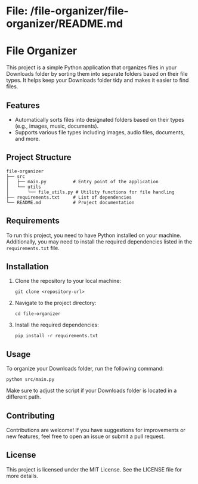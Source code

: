# File: /file-organizer/file-organizer/README.md

# File Organizer

This project is a simple Python application that organizes files in your Downloads folder by sorting them into separate folders based on their file types. It helps keep your Downloads folder tidy and makes it easier to find files.

## Features

- Automatically sorts files into designated folders based on their types (e.g., images, music, documents).
- Supports various file types including images, audio files, documents, and more.

## Project Structure

```
file-organizer
├── src
│   ├── main.py          # Entry point of the application
│   └── utils
│       └── file_utils.py # Utility functions for file handling
├── requirements.txt     # List of dependencies
└── README.md            # Project documentation
```

## Requirements

To run this project, you need to have Python installed on your machine. Additionally, you may need to install the required dependencies listed in the `requirements.txt` file.

## Installation

1. Clone the repository to your local machine:
   ```
   git clone <repository-url>
   ```

2. Navigate to the project directory:
   ```
   cd file-organizer
   ```

3. Install the required dependencies:
   ```
   pip install -r requirements.txt
   ```

## Usage

To organize your Downloads folder, run the following command:
```
python src/main.py
```

Make sure to adjust the script if your Downloads folder is located in a different path.

## Contributing

Contributions are welcome! If you have suggestions for improvements or new features, feel free to open an issue or submit a pull request.

## License

This project is licensed under the MIT License. See the LICENSE file for more details.
